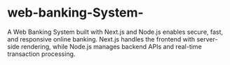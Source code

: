 # web-banking-System-
A Web Banking System built with Next.js and Node.js enables secure, fast, and responsive online banking. Next.js handles the frontend with server-side rendering, while Node.js manages backend APIs and real-time transaction processing.
